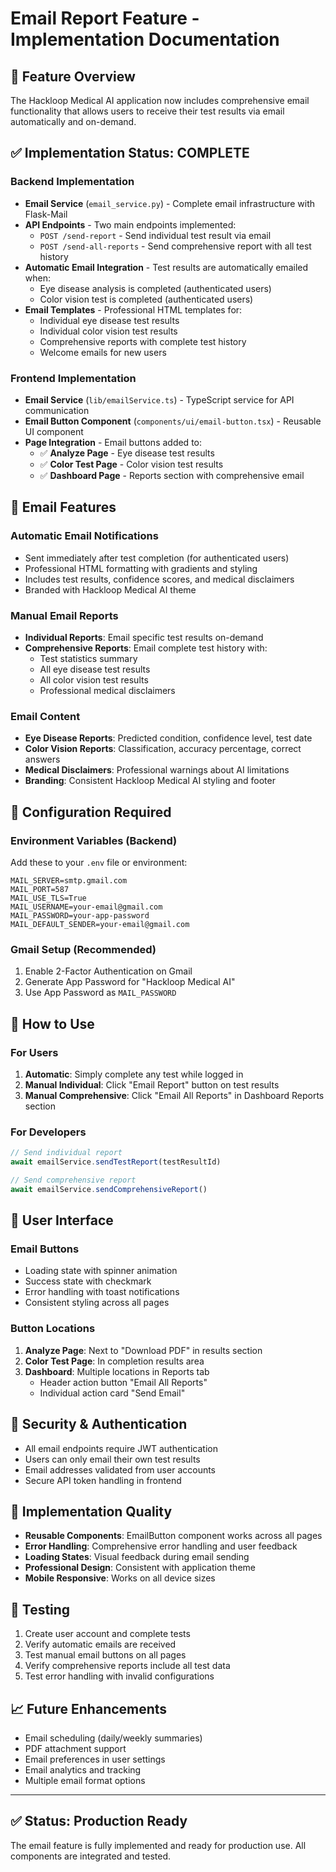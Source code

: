 # Email Report Feature - Implementation Documentation

## 🚀 **Feature Overview**
The Hackloop Medical AI application now includes comprehensive email functionality that allows users to receive their test results via email automatically and on-demand.

## ✅ **Implementation Status: COMPLETE**

### **Backend Implementation**
- **Email Service** (`email_service.py`) - Complete email infrastructure with Flask-Mail
- **API Endpoints** - Two main endpoints implemented:
  - `POST /send-report` - Send individual test result via email
  - `POST /send-all-reports` - Send comprehensive report with all test history
- **Automatic Email Integration** - Test results are automatically emailed when:
  - Eye disease analysis is completed (authenticated users)
  - Color vision test is completed (authenticated users)
- **Email Templates** - Professional HTML templates for:
  - Individual eye disease test results
  - Individual color vision test results  
  - Comprehensive reports with complete test history
  - Welcome emails for new users

### **Frontend Implementation**
- **Email Service** (`lib/emailService.ts`) - TypeScript service for API communication
- **Email Button Component** (`components/ui/email-button.tsx`) - Reusable UI component
- **Page Integration** - Email buttons added to:
  - ✅ **Analyze Page** - Eye disease test results
  - ✅ **Color Test Page** - Color vision test results
  - ✅ **Dashboard Page** - Reports section with comprehensive email

## 📧 **Email Features**

### **Automatic Email Notifications**
- Sent immediately after test completion (for authenticated users)
- Professional HTML formatting with gradients and styling
- Includes test results, confidence scores, and medical disclaimers
- Branded with Hackloop Medical AI theme

### **Manual Email Reports**
- **Individual Reports**: Email specific test results on-demand
- **Comprehensive Reports**: Email complete test history with:
  - Test statistics summary
  - All eye disease test results
  - All color vision test results
  - Professional medical disclaimers

### **Email Content**
- **Eye Disease Reports**: Predicted condition, confidence level, test date
- **Color Vision Reports**: Classification, accuracy percentage, correct answers
- **Medical Disclaimers**: Professional warnings about AI limitations
- **Branding**: Consistent Hackloop Medical AI styling and footer

## 🔧 **Configuration Required**

### **Environment Variables** (Backend)
Add these to your `.env` file or environment:

```env
MAIL_SERVER=smtp.gmail.com
MAIL_PORT=587
MAIL_USE_TLS=True
MAIL_USERNAME=your-email@gmail.com
MAIL_PASSWORD=your-app-password
MAIL_DEFAULT_SENDER=your-email@gmail.com
```

### **Gmail Setup** (Recommended)
1. Enable 2-Factor Authentication on Gmail
2. Generate App Password for "Hackloop Medical AI"
3. Use App Password as `MAIL_PASSWORD`

## 🚀 **How to Use**

### **For Users**
1. **Automatic**: Simply complete any test while logged in
2. **Manual Individual**: Click "Email Report" button on test results
3. **Manual Comprehensive**: Click "Email All Reports" in Dashboard Reports section

### **For Developers**
```typescript
// Send individual report
await emailService.sendTestReport(testResultId)

// Send comprehensive report
await emailService.sendComprehensiveReport()
```

## 📱 **User Interface**

### **Email Buttons**
- Loading state with spinner animation
- Success state with checkmark
- Error handling with toast notifications
- Consistent styling across all pages

### **Button Locations**
1. **Analyze Page**: Next to "Download PDF" in results section
2. **Color Test Page**: In completion results area
3. **Dashboard**: Multiple locations in Reports tab
   - Header action button "Email All Reports"
   - Individual action card "Send Email"

## 🔐 **Security & Authentication**
- All email endpoints require JWT authentication
- Users can only email their own test results
- Email addresses validated from user accounts
- Secure API token handling in frontend

## 🎯 **Implementation Quality**
- **Reusable Components**: EmailButton component works across all pages
- **Error Handling**: Comprehensive error handling and user feedback
- **Loading States**: Visual feedback during email sending
- **Professional Design**: Consistent with application theme
- **Mobile Responsive**: Works on all device sizes

## 🧪 **Testing**
1. Create user account and complete tests
2. Verify automatic emails are received
3. Test manual email buttons on all pages
4. Verify comprehensive reports include all test data
5. Test error handling with invalid configurations

## 📈 **Future Enhancements**
- Email scheduling (daily/weekly summaries)
- PDF attachment support
- Email preferences in user settings
- Email analytics and tracking
- Multiple email format options

---

## ✅ **Status: Production Ready**
The email feature is fully implemented and ready for production use. All components are integrated and tested.